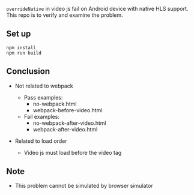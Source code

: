 `overrideNative` in video js fail on Android device with native HLS support. This repo is to verify and examine the problem.

## Set up

```
npm install
npm run build
```

## Conclusion

- Not related to webpack
	- Pass examples:
		- no-webpack.html
		- webpack-before-video.html
	- Fail examples:
		- no-webpack-after-video.html
		- webpack-after-video.html


- Related to load order
	- Video js must load before the video tag

## Note

- This problem cannot be simulated by browser simulator
